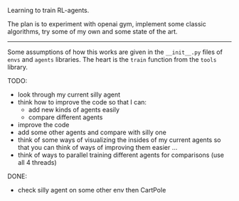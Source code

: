 
Learning to train RL-agents.

The plan is to experiment with openai gym, implement some classic algorithms, try some of my own and some state of the art.

---

Some assumptions of how this works are given in the `__init__.py` files of `envs` and `agents` libraries. The heart is the `train` function from the `tools` library.

TODO:

- look through my current silly agent
- think how to improve the code so that I can:
  - add new kinds of agents easily
  - compare different agents
- improve the code
- add some other agents and compare with silly one
- think of some ways of visualizing the insides of my current agents so that you can think of ways of improving them easier
...
- think of ways to parallel training different agents for comparisons (use all 4 threads)

DONE:
- check silly agent on some other env then CartPole
